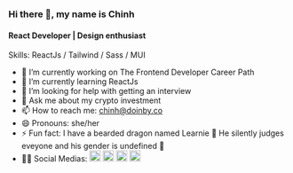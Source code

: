 ### Hi there 👋, my name is Chinh
#### React Developer | Design enthusiast

Skills: ReactJs / Tailwind / Sass / MUI

- 🔭 I’m currently working on  The Frontend Developer Career Path 
- 🌱 I’m currently learning ReactJs
- 🤔 I’m looking for help with getting an interview
- 💬 Ask me about my crypto investment 
- 📫 How to reach me: chinh@doinby.co
- 😄 Pronouns: she/her 
- ⚡ Fun fact: I have a bearded dragon named Learnie 🦎 He silently judges eveyone and his gender is undefined 🌈 
- 💁‍♀️ Social Medias: [<img src='https://cdn.jsdelivr.net/npm/simple-icons@3.0.1/icons/github.svg' alt='github' height='20'>](https://github.com/doinby)  [<img src='https://cdn.jsdelivr.net/npm/simple-icons@3.0.1/icons/linkedin.svg' alt='linkedin' height='20'>](https://www.linkedin.com/in/chinhkdo/)  [<img src='https://cdn.jsdelivr.net/npm/simple-icons@3.0.1/icons/twitter.svg' alt='twitter' height='20'>](https://twitter.com/doinby)  [<img src='https://cdn.jsdelivr.net/npm/simple-icons@3.0.1/icons/icloud.svg' alt='website' height='20'>](chinhdo.co)

